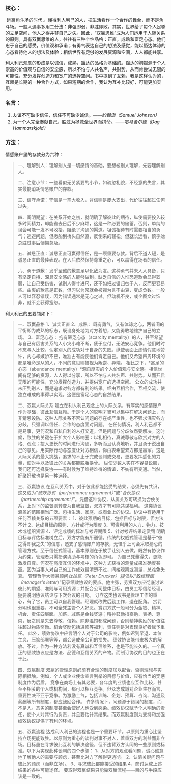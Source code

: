 ### 核心：

​		远离角斗场的时代 。懂得利人利己的人，把生活看作一个合作的舞台，而不是角斗场。一般人遇事多用二分法：非强即弱，非胜即败。其实，世界给了每个人足够的立足空间，他人之得并非自己之失。因此，“双赢思维”成为人们运用于人际关系的原则。具有双赢思维的人，往往有三种个性品格：正直，成熟和富足心态。他们忠于自己的感受，价值观和承诺；有勇气表达自己的想法及感觉，能以豁达体谅的心态看待他人的想法及体验；相信世界有足够的发展资源和空间，人人都能共享。

​		利人利己观念的形成是以诚信，成熟，豁达的品格为基础的。豁达的胸襟源于个人崇高的价值观与自信的安全感，所以不怕与人共名声，共财势，从而肯尝试无限的可能性，充分发挥创造力和宽广的选择空间。书中提到了互赖，我是这样认为的，互赖是长期的一种合作方式，如果短期的合作，我认为互补比较好，可能更加实用。



### 名言：

1. 友谊不可缺少信任，信任不可缺少诚信。——*约翰逊（Samuel Johnson）*
2. 为一个人完全奉献自己，胜过为拯救全世界而拼命。——*哈马舍尔德（Dag Hammarskjold）*



### 方法：

情感账户里的存款分为六种：

> 一、理解别人：理解别人是一切感情的基础，要想被别人理解，先要理解别人。
>
> 二、注意小节：一些看似无关紧要的小节，如疏忽礼貌，不经意的失言，其实最能消耗情感账户的存款。
>
> 三、信守承诺：守信是一笔大收入，背信则是庞大支出，代价往往超过任何过失。
>
> 四、阐明期望：在关系开始之初，就明确了解彼此的期待，纵使需要投入较多时间精力，却能省去日后不少麻烦，这是一种必要的储蓄。否则，单纯的误会可能一发不可收拾，阻绝了沟通的渠道。坦诚相待有时需要相当的勇气；逃避问题，但愿船到桥头自然直，反倒来的轻松。但就长远看，慎乎始总胜过事后懊悔莫及。
>
> 五、诚恳正直：诚恳正直可赢得信任，是一项重要存款。背后不道人短，是诚恳正直的最佳表现。在人后依然保持尊重之心，可以赢得在场者的信任。
>
> 六、勇于道歉：发乎至诚的歉意足以化敌为友。这种勇气并未人人具备，只有坚定自持、深具安全感的人能够做到。缺乏自信的人惟恐道歉会显得软弱，让自己受伤害，试别人得寸进尺，还不如把过错归咎于人，反而更容易些。由衷的歉意是正数，但习以为常就会被视为言不由衷，变成负数。一般人可以容忍错误，因为错误通常是无心之过。但动机不良，或企图文过饰非，就不会获得宽恕。

利人利己的五要领如下：

> 一、双赢品格
> 1、诚实正直
> 2、成熟： 既有勇气，又有体谅之心，两者间的平衡即为成熟的标志，既设身处地为对方着想，又能勇敢地维护自己的立场。
> 3、富足心态： 抱有匮乏心态（scarcity mentality）的人，甚至希望与自己有厉害关系的人小灾小难不断，疲于应付，无法安心竞争。他们时时不忘与人比较，认定别人的成功对于自身的失败。纵使表面上虚情假意地赞许，内心却嫉妒不已，唯独占有能使他们肯定自己。他们又希望四周环境的都是唯命是从的人，不同的意见则被视为叛逆、异端。
> 相比之下，*富足的心态（abundance mentality）*源自厚实的个人价值观与安全感。相信世间有足够的资源，人人得以分享，所以不怕与人共名声、共财势。从而开启无限的可能性，充分发挥创造力，并提供宽广的选择空间。
> 公众的成功并未压到别人，而是追求对各方都有利的结果。经由互相合作，互相交流，使独立难成的事得以实现。这便是富足心态的自然结果。
>
> 二、双赢人际关系
> 建立在利人利己观念上的人际关系，有厚实的感情账户作为基础，彼此互信互赖。于是个人的聪明才智可以集中在解决问题上，而非猜忌设防。这种人际关系不否认问题的存在或严重性，也不强求泯灭各方分歧，只强调以信任、合作的态度面对问题。
> 在任何情况，利人利己都不是易事，更何况和自私自利的人打交道。但是问题与分歧依然要解决。这时候，致胜的关键在于扩大个人影响圈：以礼相待，真诚尊敬与欣赏对方的人格、观点；投入更长的时间进行沟通，多听而且认真地听，并且勇于说出自己的意见。用实际行动与态度让对方相信，你由衷希望双方都是赢家。这是人际关系的最大挑战，追求的不止于完成谈判或交易，更要发挥感化的力量，使对手以及彼此的关系都能脱胎换骨。
> 纵使少数人实在不容易说服，我们还可选择妥协——有时候为了维持难得的情谊，不妨有所变通。当然，好聚好散也是另一种选择。
>
> 三、双赢协议
> 在互利关系中，对于彼此都能接受的结果，必须先有共识，这又成为“*绩效协议（performance agreement）*”或“*合伙协议（partnership agreement）*”。凭借这种协议，从属关系可转换为合伙关系，上对下的监督则转变为自我监督，双方才有可能共谋福利。
> 这类协议涵盖的范围相当广泛。包括生活、家庭、或商业上的协议。协议中有适用于任何互赖关系的五项要素：
> 1、彼此预期的目标，包括目标与时限，但方法不计
> 2、达成目标的原则、方针或行为限度
> 3、可资利用的人力、物力、技术或组织资源
> 4、评定成绩的标准与考评期限
> 5、针对考评结果定赏罚
> 明确目标与评估标准树立后，双方才能有所遵循。传统的权威式管理是基于“彼之得即我之失”的信念，透支了感情账户的存款，无怪乎上司会采取猜忌的管理方式。至于信任式管理，基本原则在于放手让别人去做。既然有协议作为约束，管理者只需扮演协助与考核的角色即可。
> 为自己凭量得失，更能激发自尊。何况在高度互信的环境中，这种方式获得的测量成果准确度甚高。因为当事人对自己的工作成效最清楚不过，间接观察或测量，总难免失真。
> 管理哲学大师兼顾问*杜拉克（Peter Drucker）*,提倡以“*致经理函（manager's letter*）”记录绩效协议的要点。他主张，劳资双方应彻底讨论彼此的期望、准则与可用资源；并配合公司整体目标，由员工写信给经理，扼要说明协议结论与下次会议的日期。
> 订立这类协议书是管理工作的重心，有了它，员工可以自我管理。经理就改做后勤工作，退在配角。
> 赏罚分明也很重要，不可全凭主管个人好恶。赏罚方式一般可分为金钱、精神、机会、责任四层面。加薪、减薪是金钱奖惩；精神鼓励指嘉勉、表扬、尊崇，反之则是失去尊敬、信赖。除非温饱都成问题，否则精神奖励的价值往往超过物质奖励。机会奖励包括进修等福利，责任则是对表现良好者赋予重任。
> 此外，绩效协议中应言明个人对于公司的影响，例如迟到早退、本位主义、压抑部署等等，都会造成全公司的损失。
> 绩效协议能带来极大的解放。不过，作为一种方法若没有真诚和互信维系，也是不能长久的。一个真正的绩效协议应是方法、品德和互信关系的产物。而制订协议的目的也正在于此。
>
> 四、双赢制度
> 双赢的管理原则必须有合理的制度加以配合，否则理想与实际相抵触。例如，个人或企业使命宣言列举的目标与价值，应有恰当的奖惩制度作为后盾。
> 竞争在商场上有其必要，各年度的业绩也应互作比较，甚至不相关的个人或机构间，都可以相互竞争。但众志成城对企业生存而言，重要性决不亚于竞争。为激励士气，包括训练、企划、预算、咨询、沟通及薪酬等所有制度，都应鼓励合作。
> 许多情况下，问题源于错误的制度，而不是人。恶劣的制度甚至会使好人也受到感染。绩效协议赋予个人明确的责任，使个人对其行为负责，并且要估计其结果。而双赢制度则为支持和加强绩效协议提供了有利的环境。
>
> 五、双赢流程
> 达成利人利己的流程也是一个重要环节。以原则为重心比坚持立场更能致胜。以原则为重心的谈判对事不对人，着重双方的利益而非立场。目标虽在寻求彼此互利的解决途径，但不违背双方认同的一些原则或标准。以下为实现此种谈判的四个步骤：
> 1、从对方的观点看问题，诚心诚意地了解他人的需要与顾虑，甚至比对方了解得更透彻。
> 2、认清关键问题与彼此的顾虑（而非立场）。
> 3、寻求彼此都能接受的结果
> 4、商讨达成上述结果的各种可能途径。
> 要取得双赢结果只能靠双赢流程——目的与手段应该是一致的。